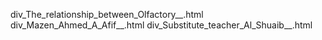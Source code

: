 div_The_relationship_between_Olfactory__.html
div_Mazen_Ahmed_A_Afif__.html
div_Substitute_teacher_Al_Shuaib__.html